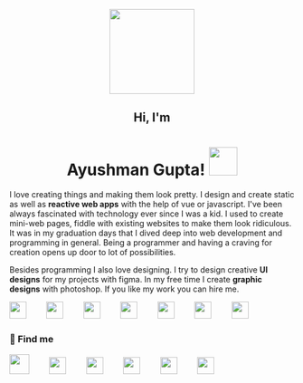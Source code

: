 <p align="center">
  <img width="150" src="https://ayushman.me/img/logo-dark.67c20fa8.svg">
</p>
<h2 align="center"> Hi, I'm</h2>
<h1 align="center">Ayushman Gupta! <img src="https://image.flaticon.com/icons/svg/2945/2945506.svg" width="50"></h1>

I love creating things and making them look pretty. I design and create static as well as **reactive web apps** with the help of vue or javascript. I've been always fascinated with technology ever since I was a kid. I used to create mini-web pages, fiddle with existing websites to make them look ridiculous. It was in my graduation days that I dived deep into web development and programming in general. Being a programmer and having a craving for creation opens up door to lot of possibilities.

Besides programming I also love designing. I try to design creative **UI designs** for my projects with figma. In my free time I create **graphic designs** with photoshop. If you like my work you can hire me.

<p>
<img src="https://ayushman.me/img/js.61ed8b05.svg" height="30" /> &nbsp;&nbsp;&nbsp;&nbsp;&nbsp;&nbsp;&nbsp;
<img src="https://ayushman.me/img/vue.60dfaadb.svg" height="30" /> &nbsp;&nbsp;&nbsp;&nbsp;&nbsp;&nbsp;&nbsp;
<img src="https://ayushman.me/img/react.c3fbd71b.svg" height="30" /> &nbsp;&nbsp;&nbsp;&nbsp;&nbsp;&nbsp;&nbsp;
<img src="https://ayushman.me/img/nodejs.89ccb090.svg" height="30" /> &nbsp;&nbsp;&nbsp;&nbsp;&nbsp;&nbsp;&nbsp;
<img src="https://ayushman.me/img/photoshop.4f9a4473.svg" height="30" /> &nbsp;&nbsp;&nbsp;&nbsp;&nbsp;&nbsp;&nbsp;
<img src="https://ayushman.me/img/illustrator.21d4729a.svg" height="30" /> &nbsp;&nbsp;&nbsp;&nbsp;&nbsp;&nbsp;&nbsp;
<img src="https://ayushman.me/img/figma.80505242.svg" height="30" />
</p>

### :eyes: Find me
<p>
  <a href="https://ayushman.me/" ><img height="35" src="https://ayushman.me/img/logo-dark.67c20fa8.svg"></a> &nbsp;&nbsp;&nbsp;&nbsp;&nbsp;&nbsp;&nbsp;
  <a href="https://www.instagram.com/ayushman_fx/" ><img height="30" src="https://ayushman.me/img/instagram.f2cf5527.svg"></a> &nbsp;&nbsp;&nbsp;&nbsp;&nbsp;&nbsp;&nbsp;
  <a href="https://dribbble.com/Duoro" ><img height="30" src="https://ayushman.me/img/dribbble.325d1040.svg"></a> &nbsp;&nbsp;&nbsp;&nbsp;&nbsp;&nbsp;&nbsp;
  <a href="https://www.behance.net/duoro" ><img height="30" src="https://ayushman.me/img/behance.1ae4d640.svg"></a> &nbsp;&nbsp;&nbsp;&nbsp;&nbsp;&nbsp;&nbsp;
  <a href="https://500px.com/p/duoro?view=photos" ><img height="30" src="https://ayushman.me/img/500px.a7dc1326.svg"></a> &nbsp;&nbsp;&nbsp;&nbsp;&nbsp;&nbsp;&nbsp;
  <a href="https://www.deviantart.com/duoro" ><img height="30" src="https://ayushman.me/img/deviantart.6882cf9f.svg"></a> &nbsp;&nbsp;&nbsp;&nbsp;&nbsp;&nbsp;&nbsp;
  </p>
